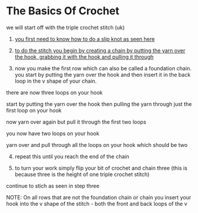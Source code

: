 # The Basics Of Crochet

we will start off with the triple crochet stitch (uk)

1. [you first need to know how to do a slip knot as seen here](https://youtube.com/shorts/h8mKYvh3C9w?feature=share3)

2. [to do the stitch you begin by creating a chain by putting the yarn over the hook, grabbing it with the hook and pulling it through](https://youtube.com/shorts/uqB9UyvdgoA?feature=share3)

3. now you make the first row which can also be called a foundation chain. you start by putting the yarn over the hook and then insert it in the back loop in the v shape of your chain. 

there are now three loops on your hook

start by putting the yarn over the hook then pulling the yarn through just the first loop on your hook

now yarn over again but pull it through the first two loops

you now have two loops on your hook

yarn over and pull through all the loops on your hook which should be two 

4. repeat this until you reach the end of the chain 

5. to turn your work simply flip your bit of crochet and chain three (this is because three is the height of one triple crochet stitch)

continue to stich as seen in step three

NOTE: On all rows that are not the foundation chain or chain you insert your hook into the v shape of the stitch - both the front and back loops of the v 

